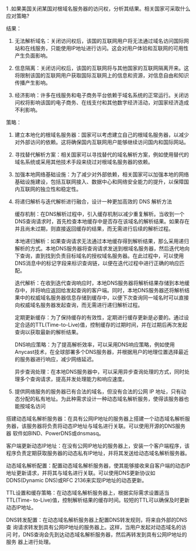 1 .如果美国关闭某国对根域名服务器的访问权，分析其结果。相关国家可采取什么应对策略?

结果：

1. 无法解析域名：关闭访问权后，该国的互联网用户将无法通过域名访问国际网站和在线服务，只能使用IP地址进行访问。这会对用户体验和互联网的可用性产生负面影响。

2. 信息隔离：关闭访问权后，该国的互联网将与其他国家的互联网隔离开来。这将限制该国的互联网用户获取国际互联网上的信息和资源，对信息自由和知识传播产生影响。

3. 经济影响：许多在线服务和电子商务平台依赖于域名系统的正常运行。关闭访问权将影响该国的电子商务、在线支付和其他数字经济活动，对国家经济造成不利影响。

   

策略：

1. 建立本地化的根域名服务器：国家可以考虑建立自己的根域名服务器，以减少对外部访问的依赖。这将确保国内互联网用户能够继续访问国内和国际网站。
2. 寻找替代解析方案：相关国家可以寻找替代的域名解析方案，例如使用替代的域名系统或采用其他技术手段来绕过对根域名服务器的依赖。
3. 加强本地网络基础设施：为了减少对外部依赖，相关国家可以加强本地的网络基础设施建设，包括互联网接入、数据中心和网络安全能力的提升，以保障国内互联网的独立性和稳定性。



2. 将递归解析与迭代解析进行融合，设计一种更加高效的 DNS 解析方法

   缓存机制：在DNS解析过程中，引入缓存机制以减少重复解析。当收到一个DNS查询请求时，首先检查本地缓存中是否存在该域名的解析结果。如果存在并且尚未过期，则直接返回缓存的结果，而无需进行后续的解析过程。

   本地递归解析：如果查询请求无法通过本地缓存得到解析结果，那么采用递归解析的方式。本地DNS服务器将查询请求发送到根域名服务器，然后迭代地向下查询，直到找到负责目标域名的授权域名服务器。在此过程中，可以使用DNS消息中的标记字段来标识查询链，以便在迭代过程中进行正确的响应匹配。

   迭代解析：在收到迭代查询响应时，本地DNS服务器将解析结果存储到本地缓存中，并将响应返回给发起查询的客户端。同时，本地DNS服务器还将解析结果中的权威域名服务器信息存储到缓存中，以便下次查询同一域名时可以直接向权威域名服务器发起查询，而无需进行递归解析过程。

   定期更新缓存：为了保持缓存的有效性，定期进行缓存更新是必要的。通过设定合适的TTL(Time-to-Live)值，控制缓存的过期时间，并在过期后再次发起查询以获取最新的解析结果。

   DNS响应策略：为了提高解析效率，可以采用DNS响应策略，例如使用Anycast技术，在全球部署多个DNS服务器，并根据用户的地理位置选择最近的服务器进行响应，减少网络延迟。

   异步查询处理：在本地DNS服务器中，可以采用异步查询处理的方式，同时处理多个查询请求，提高并发处理能力和响应速度。

   

3. 提供网络服务的服务器已有合法的域名，但没有合法的公网 IP 地址，只有动态分配的私有地址。为此种需求设计一种动态域名解析服务，使得该服务器也能按域名访问

​		搭建动态域名解析服务器：在具有公网IP地址的服务器上搭建一个动态域名解析服		务器，该服务器将负责将动态IP地址与域名进行关联。可以使用开源的DNS服务器		软件如BIND、PowerDNS或dnsmasq。

​		客户端更新动态IP地址：在没有公网IP地址的服务器上，安装一个客户端程序，该		程序负责定期获取服务器的动态私有IP地址，并将其发送给动态域名解析服务器。

​		动态域名解析配置：配置动态域名解析服务器，使其能够接收来自客户端的动态IP		地址更新请求，并将其与域名进行关联。可以使用DNS更新协议如DDNS(Dynamic 		DNS)或RFC 2136来实现IP地址的动态更新。

​		TTL设置和缓存策略：在动态域名解析服务器上，根据实际需求设置适当TTL(Time-		to-Live)值，控制解析结果的缓存时间。较短的TTL可以确保及时更新动态IP地址。

​		DNS转发配置：在动态域名解析服务器上配置DNS转发规则，将来自外部的DNS查		询请求转发到具有公网IP地址的服务器上。这样，当用户发起对动态域名的访问		时，DNS查询会先到达动态域名解析服务器，然后再转发到具有公网IP地址的服务		器上进行处理。